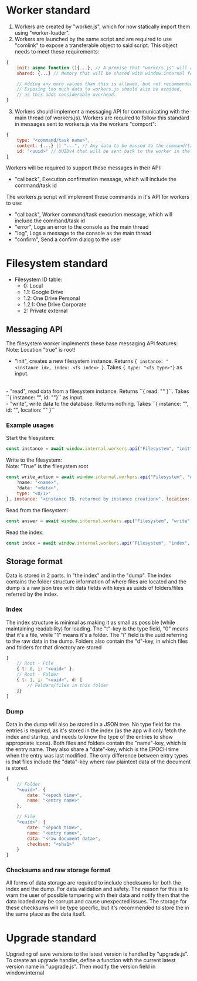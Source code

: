 # Worker standard

1. Workers are created by "worker.js", which for now statically import them using "worker-loader".
2. Workers are launched by the same script and are required to use "comlink" to expose a transferable object to said script. This object needs to meet these requirements:

```js
{
    init: async function (){...}, // A promise that "workers.js" will await for after the worker has exposed the transferable object
    shared: {...} // Memory that will be shared with window.internal for global access. The worker should store all relevant information about it's runtime here.

    // Adding any more values than this is allowed, but not recommended.
    // Exposing too much data to workers.js should also be avoided,
    // as this adds considerable overhead.
}
```

3. Workers should implement a messaging API for communicating with the main thread (of workers.js). Workers are required to follow this standard in messages sent to workers.js via the workers "comport":

```js
{ 
    type: "<command/task name>",
    content: {...} || "...", // Any data to be passed to the command/task.
    id: "<uuid>" // UUIDv4 that will be sent back to the worker in the execution confirmation message
}
```

Workers will be required to support these messages in their API:

- "callback", Execution confirmation message, which will include the command/task id

The workers.js script will implement these commands in it's API for workers to use:

- "callback", Worker command/task execution message, which will include the command/task id
- "error", Logs an error to the console as the main thread
- "log", Logs a message to the console as the main thread
- "confirm", Send a confirm dialog to the user

# Filesystem standard
- Filesystem ID table:
    - 0: Local
    - 1.1: Google Drive
    - 1.2: One Drive Personal
    - 1.2.1: One Drive Corporate
    - 2: Private external

## Messaging API
The filesystem worker implements these base messaging API features:
<br>
Note: Location "true" is root!
<br>
- "init", creates a new filesystem instance. Returns ``{ instance: "<instance id>, index: <fs index> }``. Takes ``{ type: "<fs type>"}`` as input.
<br>
- "read", read data from a filesystem instance. Returns ``{ read: "<fs data>" }``. Takes ``{ instance: "<fs instance id>", id: "<fs entry id>"}`` as input.
<br>
- "write", write data to the database. Returns nothing. Takes ``{ instance: "<fs instance id>", id: "<fs entry id>", location: "<fs location>" }`` 

### Example usages
Start the filesystem:
```js
const instance = await window.internal.workers.api("Filesystem", "init", { fs_type: 0 })
```

Write to the filesystem:
<br>Note: "True" is the filesystem root
```js
const write_action = await window.internal.workers.api("Filesystem", "write", { id: "<file id, UUID v4>", content: {
    ?name: "<name>",
    ?data: "<data>",
    type: "<0/1>"
}, instance: "<instance ID, returned by instance creation>", location: "<id/true>" })
```

Read from the filesystem:
```js
const answer = await window.internal.workers.api("Filesystem", "write", { id: "<file id, UUID v4>", instance: "<instance ID, returned by instance creation>" })
```

Read the index:
```js
const index = await window.internal.workers.api("Filesystem", "index", { instance: "<instance ID, returned by instance creation>" })
```

## Storage format
Data is stored in 2 parts. In "the index" and in the "dump". The index contains the folder structure information of where files are located and the dump is a raw json tree with data fields with keys as uuids of folders/files referred by the index.

### Index
The index structure is minimal as making it as small as possible (while maintaining readability) for loading. The "t"-key is the type field, "0" means that it's a file, while "1" means it's a folder. The "i" field is the uuid referring to the raw data in the dump. Folders also contain the "d"-key, in which files and folders for that directory are stored

```js
[
    // Root - File
    { t: 0, i: "<uuid>" },
    // Root - Folder
    { t: 1, i: "<uuid>", d: [
        // Folders/files in this folder
    ]}
]
```

### Dump
Data in the dump will also be stored in a JSON tree. No type field for the entries is required, as it's stored in the index (as the app will only fetch the index and startup, and needs to know the type of the entries to show appropriate icons). Both files and folders contain the "name"-key, which is the entry name. They also share a "date"-key, which is the EPOCH time when the entry was last modified. The only difference between entry types is that files include the "data"-key where raw plaintext data of the document is stored.

```js
{   
    // Folder
    "<uuid>": {
        date: "<epoch time>",
        name: "<entry name>"
    },

    // File
    "<uuid>": {
        date: "<epoch time>",
        name: "<entry name>",
        data: "<raw document data>",
        checksum: "<sha1>"
    }
}
```

### Checksums and raw storage format
All forms of data storage are required to include checksums for both the index and the dump. For data validation and safety. The reason for this is to warn the user of possible tampering with their data and notify them that the data loaded may be corrupt and cause unexpected issues. The storage for these checksums will be type specific, but it's recommended to store the in the same place as the data itself.

# Upgrade standard
Upgrading of save versions to the latest version is handled by "upgrade.js". To create an upgrade handler, define a function with the current latest version name in "upgrade.js". Then modify the version field in window.internal